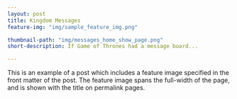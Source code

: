 ```yaml
---
layout: post
title: Kingdom Messages
feature-img: "img/sample_feature_img.png"

thumbnail-path: "img/messages_home_show_page.png"
short-description: If Game of Thrones had a message board...

---
```

This is an example of a post which includes a feature image specified in the front matter of the post. The feature image spans the full-width of the page, and is shown with the title on permalink pages.
